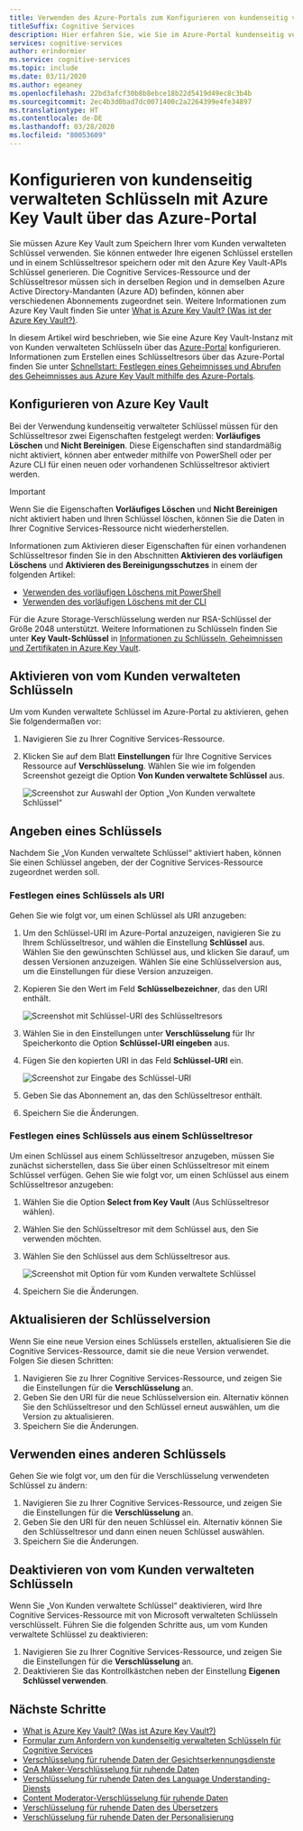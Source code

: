 ```yaml
---
title: Verwenden des Azure-Portals zum Konfigurieren von kundenseitig verwalteten Schlüsseln
titleSuffix: Cognitive Services
description: Hier erfahren Sie, wie Sie im Azure-Portal kundenseitig verwaltete Schlüssel mit Azure Key Vault konfigurieren. Mit von Kunden verwalteten Schlüsseln können Sie Zugriffssteuerungen erstellen, rotieren, deaktivieren und widerrufen.
services: cognitive-services
author: erindormier
ms.service: cognitive-services
ms.topic: include
ms.date: 03/11/2020
ms.author: egeaney
ms.openlocfilehash: 22bd3afcf30b8b8ebce18b22d5419d49ec8c3b4b
ms.sourcegitcommit: 2ec4b3d0bad7dc0071400c2a2264399e4fe34897
ms.translationtype: HT
ms.contentlocale: de-DE
ms.lasthandoff: 03/28/2020
ms.locfileid: "80053609"
---
```

# <a name="configure-customer-managed-keys-with-azure-key-vault-by-using-the-azure-portal"></a>Konfigurieren von kundenseitig verwalteten Schlüsseln mit Azure Key Vault über das Azure-Portal

Sie müssen Azure Key Vault zum Speichern Ihrer vom Kunden verwalteten Schlüssel verwenden. Sie können entweder Ihre eigenen Schlüssel erstellen und in einem Schlüsseltresor speichern oder mit den Azure Key Vault-APIs Schlüssel generieren. Die Cognitive Services-Ressource und der Schlüsseltresor müssen sich in derselben Region und in demselben Azure Active Directory-Mandanten (Azure AD) befinden, können aber verschiedenen Abonnements zugeordnet sein. Weitere Informationen zum Azure Key Vault finden Sie unter [What is Azure Key Vault? (Was ist der Azure Key Vault?)](https://docs.microsoft.com/azure/key-vault/key-vault-overview).

In diesem Artikel wird beschrieben, wie Sie eine Azure Key Vault-Instanz mit von Kunden verwalteten Schlüsseln über das [Azure-Portal](https://portal.azure.com/) konfigurieren. Informationen zum Erstellen eines Schlüsseltresors über das Azure-Portal finden Sie unter [Schnellstart: Festlegen eines Geheimnisses und Abrufen des Geheimnisses aus Azure Key Vault mithilfe des Azure-Portals](../../key-vault/quick-create-portal.md).

## <a name="configure-azure-key-vault"></a>Konfigurieren von Azure Key Vault

Bei der Verwendung kundenseitig verwalteter Schlüssel müssen für den Schlüsseltresor zwei Eigenschaften festgelegt werden: **Vorläufiges Löschen** und **Nicht Bereinigen**. Diese Eigenschaften sind standardmäßig nicht aktiviert, können aber entweder mithilfe von PowerShell oder per Azure CLI für einen neuen oder vorhandenen Schlüsseltresor aktiviert werden.

> [!IMPORTANT]
> Wenn Sie die Eigenschaften **Vorläufiges Löschen** und **Nicht Bereinigen** nicht aktiviert haben und Ihren Schlüssel löschen, können Sie die Daten in Ihrer Cognitive Services-Ressource nicht wiederherstellen.

Informationen zum Aktivieren dieser Eigenschaften für einen vorhandenen Schlüsseltresor finden Sie in den Abschnitten **Aktivieren des vorläufigen Löschens** und **Aktivieren des Bereinigungsschutzes** in einem der folgenden Artikel:

- [Verwenden des vorläufigen Löschens mit PowerShell](https://docs.microsoft.com/azure/key-vault/key-vault-soft-delete-powershell)
- [Verwenden des vorläufigen Löschens mit der CLI](https://docs.microsoft.com/azure/key-vault/key-vault-soft-delete-cli)

Für die Azure Storage-Verschlüsselung werden nur RSA-Schlüssel der Größe 2048 unterstützt. Weitere Informationen zu Schlüsseln finden Sie unter **Key Vault-Schlüssel** in [Informationen zu Schlüsseln, Geheimnissen und Zertifikaten in Azure Key Vault](https://docs.microsoft.com/azure/key-vault/about-keys-secrets-and-certificates#key-vault-keys).

## <a name="enable-customer-managed-keys"></a>Aktivieren von vom Kunden verwalteten Schlüsseln

Um vom Kunden verwaltete Schlüssel im Azure-Portal zu aktivieren, gehen Sie folgendermaßen vor:

1. Navigieren Sie zu Ihrer Cognitive Services-Ressource.
1. Klicken Sie auf dem Blatt **Einstellungen** für Ihre Cognitive Services Ressource auf **Verschlüsselung**. Wählen Sie wie im folgenden Screenshot gezeigt die Option **Von Kunden verwaltete Schlüssel** aus.

    ![Screenshot zur Auswahl der Option „Von Kunden verwaltete Schlüssel“](../media/cognitive-services-encryption/selectcmk.png)

## <a name="specify-a-key"></a>Angeben eines Schlüssels

Nachdem Sie „Von Kunden verwaltete Schlüssel“ aktiviert haben, können Sie einen Schlüssel angeben, der der Cognitive Services-Ressource zugeordnet werden soll.

### <a name="specify-a-key-as-a-uri"></a>Festlegen eines Schlüssels als URI

Gehen Sie wie folgt vor, um einen Schlüssel als URI anzugeben:

1. Um den Schlüssel-URI im Azure-Portal anzuzeigen, navigieren Sie zu Ihrem Schlüsseltresor, und wählen die Einstellung **Schlüssel** aus. Wählen Sie den gewünschten Schlüssel aus, und klicken Sie darauf, um dessen Versionen anzuzeigen. Wählen Sie eine Schlüsselversion aus, um die Einstellungen für diese Version anzuzeigen.
1. Kopieren Sie den Wert im Feld **Schlüsselbezeichner**, das den URI enthält.

    ![Screenshot mit Schlüssel-URI des Schlüsseltresors](../media/cognitive-services-encryption/key-uri-portal.png)

1. Wählen Sie in den Einstellungen unter **Verschlüsselung** für Ihr Speicherkonto die Option **Schlüssel-URI eingeben** aus.
1. Fügen Sie den kopierten URI in das Feld **Schlüssel-URI** ein.

   ![Screenshot zur Eingabe des Schlüssel-URI](../media/cognitive-services-encryption/ssecmk2.png)

1. Geben Sie das Abonnement an, das den Schlüsseltresor enthält.
1. Speichern Sie die Änderungen.

### <a name="specify-a-key-from-a-key-vault"></a>Festlegen eines Schlüssels aus einem Schlüsseltresor

Um einen Schlüssel aus einem Schlüsseltresor anzugeben, müssen Sie zunächst sicherstellen, dass Sie über einen Schlüsseltresor mit einem Schlüssel verfügen. Gehen Sie wie folgt vor, um einen Schlüssel aus einem Schlüsseltresor anzugeben:

1. Wählen Sie die Option **Select from Key Vault** (Aus Schlüsseltresor wählen).
1. Wählen Sie den Schlüsseltresor mit dem Schlüssel aus, den Sie verwenden möchten.
1. Wählen Sie den Schlüssel aus dem Schlüsseltresor aus.

   ![Screenshot mit Option für vom Kunden verwaltete Schlüssel](../media/cognitive-services-encryption/ssecmk3.png)

1. Speichern Sie die Änderungen.

## <a name="update-the-key-version"></a>Aktualisieren der Schlüsselversion

Wenn Sie eine neue Version eines Schlüssels erstellen, aktualisieren Sie die Cognitive Services-Ressource, damit sie die neue Version verwendet. Folgen Sie diesen Schritten:

1. Navigieren Sie zu Ihrer Cognitive Services-Ressource, und zeigen Sie die Einstellungen für die **Verschlüsselung** an.
1. Geben Sie den URI für die neue Schlüsselversion ein. Alternativ können Sie den Schlüsseltresor und den Schlüssel erneut auswählen, um die Version zu aktualisieren.
1. Speichern Sie die Änderungen.

## <a name="use-a-different-key"></a>Verwenden eines anderen Schlüssels

Gehen Sie wie folgt vor, um den für die Verschlüsselung verwendeten Schlüssel zu ändern:

1. Navigieren Sie zu Ihrer Cognitive Services-Ressource, und zeigen Sie die Einstellungen für die **Verschlüsselung** an.
1. Geben Sie den URI für den neuen Schlüssel ein. Alternativ können Sie den Schlüsseltresor und dann einen neuen Schlüssel auswählen.
1. Speichern Sie die Änderungen.

## <a name="disable-customer-managed-keys"></a>Deaktivieren von vom Kunden verwalteten Schlüsseln

Wenn Sie „Von Kunden verwaltete Schlüssel“ deaktivieren, wird Ihre Cognitive Services-Ressource mit von Microsoft verwalteten Schlüsseln verschlüsselt. Führen Sie die folgenden Schritte aus, um vom Kunden verwaltete Schlüssel zu deaktivieren:

1. Navigieren Sie zu Ihrer Cognitive Services-Ressource, und zeigen Sie die Einstellungen für die **Verschlüsselung** an.
1. Deaktivieren Sie das Kontrollkästchen neben der Einstellung **Eigenen Schlüssel verwenden**.

## <a name="next-steps"></a>Nächste Schritte

* [What is Azure Key Vault? (Was ist Azure Key Vault?)](https://docs.microsoft.com/azure/key-vault/key-vault-overview)
* [Formular zum Anfordern von kundenseitig verwalteten Schlüsseln für Cognitive Services](https://aka.ms/cogsvc-cmk)
* [Verschlüsselung für ruhende Daten der Gesichtserkennungsdienste](../Face/face-encryption-of-data-at-rest.md)
* [QnA Maker-Verschlüsselung für ruhende Daten](../QnAMaker/qna-maker-encryption-of-data-at-rest.md)
* [Verschlüsselung für ruhende Daten des Language Understanding-Diensts](../LUIS/luis-encryption-of-data-at-rest.md)
* [Content Moderator-Verschlüsselung für ruhende Daten](../Content-Moderator/content-moderator-encryption-of-data-at-rest.md)
* [Verschlüsselung für ruhende Daten des Übersetzers](../translator/translator-encryption-of-data-at-rest.md)
* [Verschlüsselung für ruhende Daten der Personalisierung](../personalizer/personalizer-encryption-of-data-at-rest.md)
